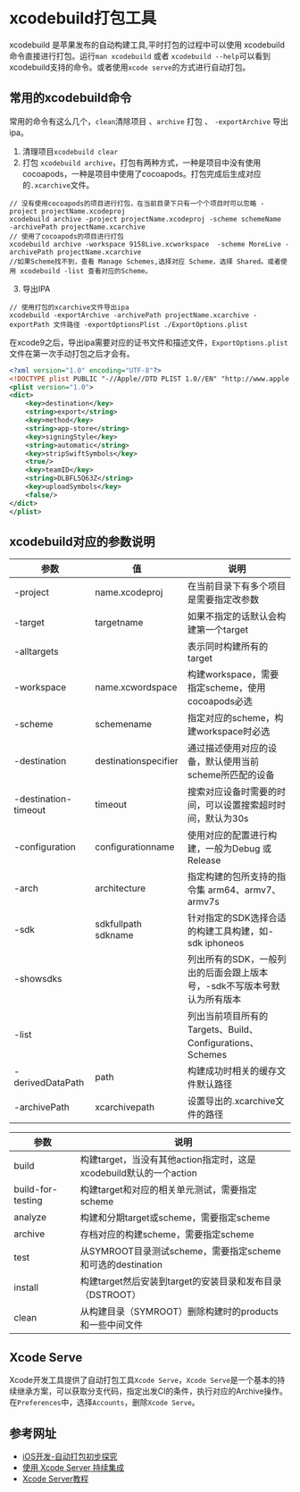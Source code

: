 # xcodebuild打包工具
xcodebuild 是苹果发布的自动构建工具,平时打包的过程中可以使用 xcodebuild 命令直接进行打包。运行`man xcodebuild` 或者 `xcodebuild --help`可以看到xcodebuild支持的命令。或者使用`xcode serve`的方式进行自动打包。

## 常用的xcodebuild命令
常用的命令有这么几个，`clean`清除项目 、`archive` 打包 、 `-exportArchive` 导出ipa。
1. 清理项目`xcodebuild clear`
2. 打包 `xcodebuild archive`，打包有两种方式，一种是项目中没有使用cocoapods，一种是项目中使用了cocoapods。打包完成后生成对应的`.xcarchive`文件。
```
// 没有使用cocoapods的项目进行打包，在当前目录下只有一个个项目时可以忽略 -project projectName.xcodeproj 
xcodebuild archive -project projectName.xcodeproj -scheme schemeName  -archivePath projectName.xcarchive
// 使用了cocoapods的项目进行打包
xcodebuild archive -workspace 9158Live.xcworkspace  -scheme MoreLive -archivePath projectName.xcarchive
//如果Scheme找不到，查看 Manage Schemes,选择对应 Scheme，选择 Shared。或者使用 xcodebuild -list 查看对应的Scheme。
```
3. 导出IPA
```
// 使用打包的xcarchive文件导出ipa
xcodebuild -exportArchive -archivePath projectName.xcarchive -exportPath 文件路径 -exportOptionsPlist ./ExportOptions.plist
```
在xcode9之后，导出ipa需要对应的证书文件和描述文件，`ExportOptions.plist`文件在第一次手动打包之后才会有。
```xml
<?xml version="1.0" encoding="UTF-8"?>
<!DOCTYPE plist PUBLIC "-//Apple//DTD PLIST 1.0//EN" "http://www.apple.com/DTDs/PropertyList-1.0.dtd">
<plist version="1.0">
<dict>
	<key>destination</key>
	<string>export</string>
	<key>method</key>
	<string>app-store</string>
	<key>signingStyle</key>
	<string>automatic</string>
	<key>stripSwiftSymbols</key>
	<true/>
	<key>teamID</key>
	<string>DLBFL5Q63Z</string>
	<key>uploadSymbols</key>
	<false/>
</dict>
</plist>
```

## xcodebuild对应的参数说明	

参数 | 值 | 说明
------- | ------- | -------
-project | name.xcodeproj | 在当前目录下有多个项目是需要指定改参数
-target | targetname | 如果不指定的话默认会构建第一个target
-alltargets |  | 表示同时构建所有的target
-workspace | name.xcwordspace | 构建workspace，需要指定scheme，使用cocoapods必选
-scheme | schemename | 指定对应的scheme，构建workspace时必选
-destination | destinationspecifier | 通过描述使用对应的设备，默认使用当前scheme所匹配的设备
-destination-timeout | timeout | 搜索对应设备时需要的时间，可以设置搜索超时时间，默认为30s
-configuration | configurationname | 使用对应的配置进行构建，一般为Debug 或 Release
-arch | architecture | 指定构建的包所支持的指令集 arm64、armv7、armv7s
-sdk | sdkfullpath sdkname | 针对指定的SDK选择合适的构建工具构建，如-sdk iphoneos
-showsdks |  | 列出所有的SDK，一般列出的后面会跟上版本号，-sdk不写版本号默认为所有版本
-list |  | 列出当前项目所有的 Targets、Build、Configurations、Schemes
-derivedDataPath | path | 构建成功时相关的缓存文件默认路径
-archivePath | xcarchivepath | 设置导出的.xcarchive文件的路径

参数 | 说明
------- | -------
build | 构建target，当没有其他action指定时，这是xcodebuild默认的一个action
build-for-testing | 构建target和对应的相关单元测试，需要指定scheme
analyze | 构建和分期target或scheme，需要指定scheme
archive | 存档对应的构建scheme，需要指定scheme
test | 从SYMROOT目录测试scheme，需要指定scheme和可选的destination
install | 构建target然后安装到target的安装目录和发布目录（DSTROOT）
clean | 从构建目录（SYMROOT）删除构建时的products和一些中间文件

## Xcode Serve
Xcode开发工具提供了自动打包工具`Xcode Serve`，`Xcode Serve`是一个基本的持续继承方案，可以获取分支代码，指定出发CI的条件，执行对应的Archive操作。在`Preferences`中，选择`Accounts`，删除`Xcode Serve`。

## 参考网址
* [iOS开发-自动打包初步探究](http://zhangzr.cn/2018/07/27/iOS%E5%BC%80%E5%8F%91-%E8%87%AA%E5%8A%A8%E6%89%93%E5%8C%85%E5%88%9D%E6%AD%A5%E6%8E%A2%E7%A9%B6/)
* [使用 Xcode Server 持续集成](https://blog.wskfz.com/index.php/archives/82/)
* [Xcode Server教程](https://www.jianshu.com/p/167fb1dbe489)